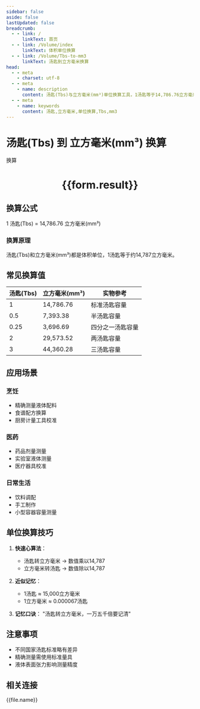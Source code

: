 ```yaml
---
sidebar: false
aside: false
lastUpdated: false
breadcrumb:
  - - link: /
      linkText: 首页
  - - link: /Volume/index
      linkText: 体积单位换算
  - - link: /Volume/Tbs-to-mm3
      linkText: 汤匙到立方毫米换算
head:
  - - meta
    - charset: utf-8
  - - meta
    - name: description
      content: 汤匙(Tbs)与立方毫米(mm³)单位换算工具，1汤匙等于14,786.76立方毫米。
  - - meta
    - name: keywords
      content: 汤匙,立方毫米,单位换算,Tbs,mm3
---
```


# 汤匙(Tbs) 到 立方毫米(mm³) 换算

<script setup>
import { onMounted, reactive, inject ,ref  } from 'vue'
import { NButton,NForm ,NFormItem,NInput,NInputNumber,NSelect,NCard,useMessage ,NGrid ,NGi } from 'naive-ui'
import { defineClientComponent } from 'vitepress'
import { Volume } from '../../files';

const convert = inject('convert')
const formRef = ref(null);
const rules = {
  number:{
    required: true,
    type: 'number',
    trigger: "blur"
  }
}
const form = reactive({
  number:null,
  result:'',
  title:'汤匙(Tbs)到立方毫米(mm³)换算'
})

const convertHandler = (e) => {
  e.preventDefault();
  formRef.value?.validate((errors)=>{
    if (!errors) {
      form.result = `${form.number} Tbs = ${convert(form.number).from('Tbs').to('mm3')} mm³`
    }
  })
}
</script>

<n-form size="large" :model="form" ref='formRef' :rules="rules">
  <n-form-item label="数值" path="number">
    <n-input-number size="large" style="width:100%" :min="0" v-model:value="form.number" placeholder="请输入汤匙数值" />
  </n-form-item>
  <n-form-item>
    <n-button type="primary" style="width:100%" @click="convertHandler">换算</n-button>
  </n-form-item>
</n-form>
<n-card embedded :bordered="false" hoverable>
  <div style="text-align:center">
    <h1>{{form.result}}</h1>
  </div>
</n-card>

## 换算公式
1 汤匙(Tbs) = 14,786.76 立方毫米(mm³)

### 换算原理
汤匙(Tbs)和立方毫米(mm³)都是体积单位，1汤匙等于约14,787立方毫米。

## 常见换算值
| 汤匙(Tbs) | 立方毫米(mm³) | 实物参考                 |
|-----------|-------------|--------------------------|
| 1         | 14,786.76   | 标准汤匙容量              |
| 0.5       | 7,393.38    | 半汤匙容量                |
| 0.25      | 3,696.69    | 四分之一汤匙容量          |
| 2         | 29,573.52   | 两汤匙容量                |
| 3         | 44,360.28   | 三汤匙容量                |

## 应用场景
### 烹饪
- 精确测量液体配料
- 食谱配方换算
- 厨房计量工具校准

### 医药
- 药品剂量测量
- 实验室液体测量
- 医疗器具校准

### 日常生活
- 饮料调配
- 手工制作
- 小型容器容量测量

## 单位换算技巧
1. **快速心算法**：
   - 汤匙转立方毫米 → 数值乘以14,787
   - 立方毫米转汤匙 → 数值除以14,787

2. **近似记忆**：
   - 1汤匙 ≈ 15,000立方毫米
   - 1立方毫米 ≈ 0.000067汤匙

3. **记忆口诀**：
   "汤匙转立方毫米，一万五千倍要记清"

## 注意事项
- 不同国家汤匙标准略有差异
- 精确测量需使用标准量具
- 液体表面张力影响测量精度

## 相关连接
<n-grid x-gap="12" :cols="4">
  <n-gi v-for="(file, index) in Volume" :key="index">
    <n-button
      text
      tag="a"
      :href="file.path"
      type="primary"
    >
      {{file.name}}
    </n-button>
  </n-gi>
</n-grid>